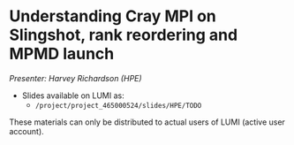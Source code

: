 # Understanding Cray MPI on Slingshot, rank reordering and MPMD launch

*Presenter: Harvey Richardson (HPE)*


-   Slides available on LUMI as:
    -   `/project/project_465000524/slides/HPE/TODO`

These materials can only be distributed to actual users of LUMI (active user account).
